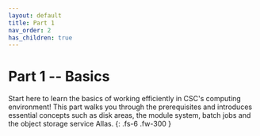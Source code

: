 ```yaml
---
layout: default
title: Part 1
nav_order: 2
has_children: true
---
```


# Part 1 -- Basics

Start here to learn the basics of working efficiently in CSC's computing environment! This part
walks you through the prerequisites and introduces essential concepts such as disk areas, the
module system, batch jobs and the object storage service Allas.
{: .fs-6 .fw-300 }
